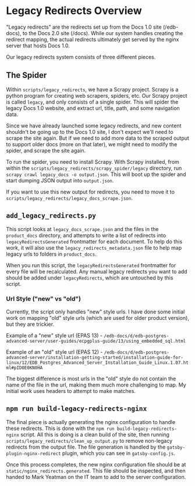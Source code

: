 # Legacy Redirects Overview

"Legacy redirects" are the redirects set up from the Docs 1.0 site (/edb-docs), to the Docs 2.0 site (/docs). While our system handles creating the redirect mapping, the actual redirects ultimately get served by the nginx server that hosts Docs 1.0.

Our legacy redirects system consists of three different pieces.

## The Spider

Within `scripts/legacy_redirects`, we have a Scrapy project. Scrapy is a python program for creating web scrapers, spiders, etc. Our Scrapy project is called `legacy`, and only consists of a single spider. This will spider the legacy Docs 1.0 website, and extract url, title, path, and some navigation data.

Since we have already launched some legacy redirects, and new content shouldn't be going up to the Docs 1.0 site, I don't expect we'll need to scrape the site again. But if we need to add more data to the scraped output to support older docs (more on that later), we might need to modify the spider, and scrape the site again.

To run the spider, you need to install Scrapy. With Scrapy installed, from within the `scripts/legacy_redirects/scrapy_spider/legacy` directory, run `scrapy crawl legacy_docs -o output.json`. This will boot up the spider and start dumping JSON output into `output.json`.

If you want to use this new output for redirects, you need to move it to `scripts/legacy_redirects/legacy_docs_scrape.json`.

## `add_legacy_redirects.py`

This script looks at `legacy_docs_scrape.json` and the files in the `product_docs` directory, and attempts to write a list of redirects into `legacyRedirectsGenerated` frontmatter for each document. To help do this work, it will also use the `legacy_redirects_metadata.json` file to help map legacy urls to folders in `product_docs`.

When you run this script, the `legacyRedirectsGenerated` frontmatter for every file will be recalculated. Any manual legacy redirects you want to add should be added under `legacyRedirects`, which are untouched by this script.

### Url Style ("new" vs "old")

Currently, the script only handles "new" style urls. I have done some initial work on mapping "old" style urls (which are used for older product version), but they are trickier.

Example of a "new" style url (EPAS 13) - `/edb-docs/d/edb-postgres-advanced-server/user-guides/ecpgplus-guide/13/using_embedded_sql.html`

Example of an "old" style url (EPAS 12) - `/edb-docs/d/edb-postgres-advanced-server/installation-getting-started/installation-guide-for-linux/12/EDB_Postgres_Advanced_Server_Installation_Guide_Linux.1.07.html#pID0E0KN0HA`

The biggest difference is most urls in the "old" style do not contain the name of the file in the url, making them much more challenging to map. My initial work uses headers to attempt to make matches.

## `npm run build-legacy-redirects-nginx`

The final piece is actually generating the nginx configuration to handle these redirects. This is done with the `npm run build-legacy-redirects-nginx` script. All this is doing is a clean build of the site, then running `scripts/legacy_redirects/clean_up_output.py` to remove non-legacy redirects from the output file. The file generation is handled by the `gatsby-plugin-nginx-redirect` plugin, which you can see in `gatsby-config.js`.

Once this process completes, the new nginx configuration file should be at `static/nginx_redirects.generated`. This file should be inspected, and then handed to Mark Yeatman on the IT team to add to the server configuration.
